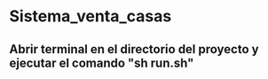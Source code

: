 # Sistema_venta_casas
## Abrir terminal en el directorio del proyecto y ejecutar el comando "sh run.sh"
